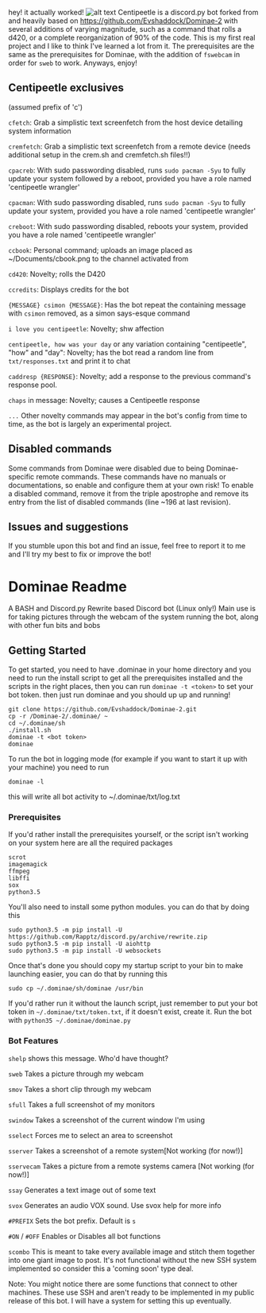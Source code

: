 hey! it actually worked!
![alt text](https://i.imgur.com/SsOsGVB.png)
Centipeetle is a discord.py bot forked from and heavily based on https://github.com/Evshaddock/Dominae-2 with several additions of varying magnitude, such as a command that rolls a d420, or a complete reorganization of 90% of the code. This is my first real project and I like to think I've learned a lot from it. The prerequisites are the same as the prerequisites for Dominae, with the addition of `fswebcam` in order for `sweb` to work. Anyways, enjoy!

## Centipeetle exclusives
(assumed prefix of 'c')

`cfetch`: Grab a simplistic text screenfetch from the host device detailing system information

`cremfetch`: Grab a simplistic text screenfetch from a remote device (needs additional setup in the crem.sh and cremfetch.sh files!!)

`cpacreb`: With sudo passwording disabled, runs `sudo pacman -Syu` to fully update your system followed by a reboot, provided you have a role named 'centipeetle wrangler'

`cpacman`: With sudo passwording disabled, runs `sudo pacman -Syu` to fully update your system, provided you have a role named 'centipeetle wrangler'

`creboot`: With sudo passwording disabled, reboots your system, provided you have a role named 'centipeetle wrangler'

`ccbook`: Personal command; uploads an image placed as ~/Documents/cbook.png to the channel activated from

`cd420`: Novelty; rolls the D420

`ccredits`: Displays credits for the bot

`{MESSAGE} csimon {MESSAGE}`: Has the bot repeat the containing message with `csimon` removed, as a simon says-esque command

`i love you centipeetle`: Novelty; shw affection

`centipeetle, how was your day` or any variation containing "centipeetle", "how" and "day": Novelty; has the bot read a random line from `txt/responses.txt` and print it to chat

`caddresp {RESPONSE}`: Novelty; add a response to the previous command's response pool.

`chaps` in message: Novelty; causes a Centipeetle response

`...` Other novelty commands may appear in the bot's config from time to time, as the bot is largely an experimental project.

## Disabled commands
Some commands from Dominae were disabled due to being Dominae-specific remote commands. These commands have no manuals or documentations, so enable and configure them at your own risk! To enable a disabled command, remove it from the triple apostrophe and remove its entry from the list of disabled commands (line ~196 at last revision).

## Issues and suggestions
If you stumble upon this bot and find an issue, feel free to report it to me and I'll try my best to fix or improve the bot!

# Dominae Readme

A BASH and Discord.py Rewrite based Discord bot (Linux only!)
Main use is for taking pictures through the webcam of the system running the bot, along with other fun bits and bobs

## Getting Started

To get started, you need to have .dominae in your home directory and you need to run the install script to get all the prerequisites installed and the scripts in the right places, then you can run `dominae -t <token>` to set your bot token. then just run dominae and you should up up and running!

```
git clone https://github.com/Evshaddock/Dominae-2.git
cp -r /Dominae-2/.dominae/ ~
cd ~/.dominae/sh
./install.sh
dominae -t <bot token>
dominae
```

To run the bot in logging mode (for example if you want to start it up with your machine) you need to run 
```
dominae -l
```
this will write all bot activity to ~/.dominae/txt/log.txt

### Prerequisites

If you'd rather install the prerequisites yourself, or the script isn't working on your system here are all the required packages

```
scrot
imagemagick
ffmpeg
libffi
sox
python3.5
```

You'll also need to install some python modules. you can do that by doing this

```
sudo python3.5 -m pip install -U https://github.com/Rapptz/discord.py/archive/rewrite.zip
sudo python3.5 -m pip install -U aiohttp
sudo python3.5 -m pip install -U websockets
```

Once that's done you should copy my startup script to your bin to make launching easier, you can do that by running this

```
sudo cp ~/.dominae/sh/dominae /usr/bin
```

If you'd rather run it without the launch script, just remember to put your bot token in `~/.dominae/txt/token.txt`, if it doesn't exist, create it.
Run the bot with `python35 ~/.dominae/dominae.py`

### Bot Features

`shelp` shows this message. Who'd have thought? 

`sweb` Takes a picture through my webcam 

`smov` Takes a short clip through my webcam 

`sfull` Takes a full screenshot of my monitors 

`swindow` Takes a screenshot of the current window I'm using 

`sselect` Forces me to select an area to screenshot 

`sserver` Takes a screenshot of a remote system[Not working (for now!)]

`sservecam` Takes a picture from a remote systems camera [Not working (for now!)]

`ssay` Generates a text image out of some text 

`svox` Generates an audio VOX sound. Use svox help for more info

`#PREFIX` Sets the bot prefix. Default is `s`

`#ON` / `#OFF` Enables or Disables all bot functions

`scombo` This is meant to take every available image and stitch them together into one giant image to post. It's not functional without the new SSH system implemented so consider this a 'coming soon' type deal.

Note: You might notice there are some functions that connect to other machines. These use SSH and aren't ready to be implemented in my public release of this bot. I will have a system for setting this up eventually.

